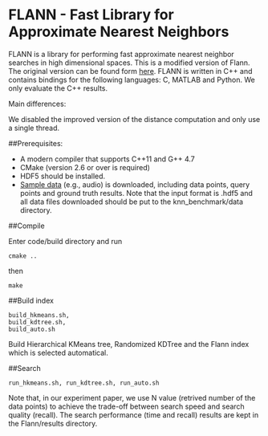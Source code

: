 FLANN - Fast Library for Approximate Nearest Neighbors
======================================================

FLANN is a library for performing fast approximate nearest neighbor searches in high dimensional spaces. This is a modified version of Flann. The original version can be found form  [here](http://www.cs.ubc.ca/~mariusm/flann). FLANN is written in C++ and contains bindings for the following languages: C, MATLAB and Python. We only evaluate the C++ results.

Main differences:

We disabled the improved version of the distance computation and only use a single thread.

##Prerequisites:

- A modern compiler that supports C++11 and G++ 4.7
- CMake (version 2.6 or over is required)
- HDF5 should be installed. 
- [Sample data](https://github.com/DBWangGroupUNSW/nns_benchmark/tree/master/data) (e.g., audio) is downloaded, including data points, query points and ground truth results. Note that the input format is .hdf5 and all data files downloaded should be put to the knn_benchmark/data directory.

##Compile 

Enter code/build directory and run 
```
cmake .. 
```
then

```
make
```

##Build index

```
build_hkmeans.sh, 
build_kdtree.sh, 
build_auto.sh
```
Build Hierarchical KMeans tree, Randomized KDTree and the Flann index which is selected automatical. 

##Search 
```
run_hkmeans.sh, run_kdtree.sh, run_auto.sh 
```

Note that, in our experiment paper, we use N value (retrived number of the data points) to achieve the trade-off between search speed and search quality (recall). The search performance (time and recall) results are kept in the Flann/results directory.

